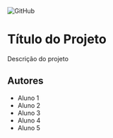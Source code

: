 ![GitHub](https://img.shields.io/github/license/CarolinaPacifico/AC1-3TRI)
# Título do Projeto
Descrição do projeto
## Autores
- Aluno 1
- Aluno 2
- Aluno 3
- Aluno 4
- Aluno 5
